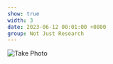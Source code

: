 ```yaml
---
show: true
width: 3
date: 2023-06-12 00:01:00 +0800
group: Not Just Research
---
```

<div>
    <img data-src="{{ 'assets/images/etc/4.jpg' | relative_url }}" class="lazy w-100 rounded" src="{{ '/assets/images/etc/4.jpg' | relative_url }}" data-toggle="tooltip" data-placement="top" title="Take Photo">
</div>